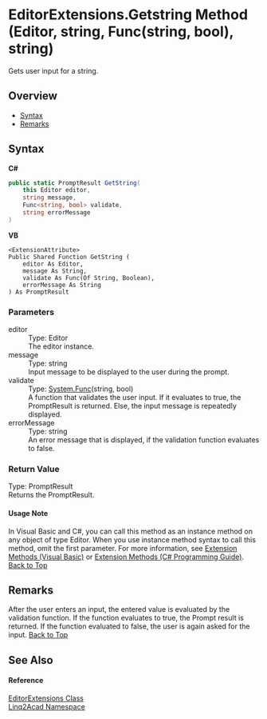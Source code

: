 # EditorExtensions.Getstring Method (Editor, string, Func(string, bool), string)
 

Gets user input for a string.

## Overview
- [Syntax](#syntax)
- [Remarks](#remarks)


## Syntax

**C#**<br />
``` C#
public static PromptResult GetString(
	this Editor editor,
	string message,
	Func<string, bool> validate,
	string errorMessage
)
```

**VB**<br />
``` VB
<ExtensionAttribute>
Public Shared Function GetString ( 
	editor As Editor,
	message As String,
	validate As Func(Of String, Boolean),
	errorMessage As String
) As PromptResult
```


### Parameters
<dl><dt>editor</dt><dd>Type: Editor<br />The editor instance.</dd><dt>message</dt><dd>Type: string<br />Input message to be displayed to the user during the prompt.</dd><dt>validate</dt><dd>Type: <a href="https://docs.microsoft.com/dotnet/api/system.func-2" target="_blank" rel="noopener noreferrer">System.Func</a>(string, bool)<br />A function that validates the user input. If it evaluates to true, the PromptResult is returned. Else, the input message is repeatedly displayed.</dd><dt>errorMessage</dt><dd>Type: string<br />An error message that is displayed, if the validation function evaluates to false.</dd></dl>

### Return Value
Type: PromptResult<br />Returns the PromptResult.

#### Usage Note
In Visual Basic and C#, you can call this method as an instance method on any object of type Editor. When you use instance method syntax to call this method, omit the first parameter. For more information, see <a href="https://docs.microsoft.com/dotnet/visual-basic/programming-guide/language-features/procedures/extension-methods" target="_blank" rel="noopener noreferrer">Extension Methods (Visual Basic)</a> or <a href="https://docs.microsoft.com/dotnet/csharp/programming-guide/classes-and-structs/extension-methods" target="_blank" rel="noopener noreferrer">Extension Methods (C# Programming Guide)</a>.
<a href="#EditorExtensionsGetstring-Method-Editor-string-Funcstring-bool-string">Back to Top</a>

## Remarks
After the user enters an input, the entered value is evaluated by the validation function. If the function evaluates to true, the Prompt result is returned. If the function evaluated to false, the user is again asked for the input.
<a href="#EditorExtensionsGetstring-Method-Editor-string-Funcstring-bool-string">Back to Top</a>

## See Also


#### Reference
<a href="T_Linq2Acad_EditorExtensions.md#EditorExtensions-Class">EditorExtensions Class</a><br /><a href="N_Linq2Acad.md#Linq2Acad-Namespace">Linq2Acad Namespace</a><br />
